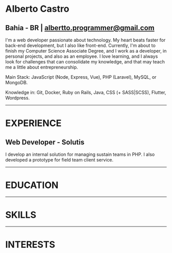<full-page-center>

# Alberto Castro

## Bahia - BR | [albertto.programmer@gmail.com](mailto:albertto.programmer@gmail.com)

I'm a web developer passionate about technology. My heart beats faster for back-end development, but I also like front-end. Currently, I'm about to finish my Computer Science Associate Degree, and I work as a developer, in personal projects, and also as an employee. I love learning, and I always look for challenges that can consolidate my knowledge, and that may teach me a little about entrepreneurship.

Main Stack: JavaScript (Node, Express, Vue), PHP (Laravel), MySQL, or MongoDB.

Knowledge in: Git, Docker, Ruby on Rails, Java, CSS (+ SASS|SCSS), Flutter, Wordpress.

</full-page-center>

---

<full-page-center>

# EXPERIENCE

## Web Developer - Solutis

I develop an internal solution for managing sustain teams in PHP. I also developed a prototype for field team client service.


</full-page-center>

---

<full-page-center>

# EDUCATION


</full-page-center>

---

<full-page-center>

# SKILLS


</full-page-center>

---

<full-page-center>

# INTERESTS


</full-page-center>

